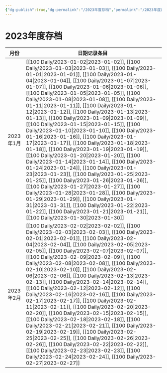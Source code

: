```yaml
---
{"dg-publish":true,"dg-permalink":"/2023年度存档","permalink":"/2023年度存档/"}
---
```


# 2023年度存档

| 月份      | 日期记录条目                                                                                                                                                                                                                                                                                                                                                                                                                                                                                                                                                                                                                                                                                                                                                                                                                                                                                                                                                                                                                                                                                                                                                                                                                                                                                                                |
| ------- | --------------------------------------------------------------------------------------------------------------------------------------------------------------------------------------------------------------------------------------------------------------------------------------------------------------------------------------------------------------------------------------------------------------------------------------------------------------------------------------------------------------------------------------------------------------------------------------------------------------------------------------------------------------------------------------------------------------------------------------------------------------------------------------------------------------------------------------------------------------------------------------------------------------------------------------------------------------------------------------------------------------------------------------------------------------------------------------------------------------------------------------------------------------------------------------------------------------------------------------------------------------------------------------------------------------------- |
| 2023年1月 | [[100 Daily/2023-01-02\|2023-01-02]], [[100 Daily/2023-01-03\|2023-01-03]], [[100 Daily/2023-01-01\|2023-01-01]], [[100 Daily/2023-01-04\|2023-01-04]], [[100 Daily/2023-01-07\|2023-01-07]], [[100 Daily/2023-01-06\|2023-01-06]], [[100 Daily/2023-01-05\|2023-01-05]], [[100 Daily/2023-01-08\|2023-01-08]], [[100 Daily/2023-01-11\|2023-01-11]], [[100 Daily/2023-01-12\|2023-01-12]], [[100 Daily/2023-01-13\|2023-01-13]], [[100 Daily/2023-01-09\|2023-01-09]], [[100 Daily/2023-01-15\|2023-01-15]], [[100 Daily/2023-01-10\|2023-01-10]], [[100 Daily/2023-01-16\|2023-01-16]], [[100 Daily/2023-01-17\|2023-01-17]], [[100 Daily/2023-01-18\|2023-01-18]], [[100 Daily/2023-01-19\|2023-01-19]], [[100 Daily/2023-01-20\|2023-01-20]], [[100 Daily/2023-01-14\|2023-01-14]], [[100 Daily/2023-01-24\|2023-01-24]], [[100 Daily/2023-01-23\|2023-01-23]], [[100 Daily/2023-01-25\|2023-01-25]], [[100 Daily/2023-01-26\|2023-01-26]], [[100 Daily/2023-01-27\|2023-01-27]], [[100 Daily/2023-01-28\|2023-01-28]], [[100 Daily/2023-01-29\|2023-01-29]], [[100 Daily/2023-01-31\|2023-01-31]], [[100 Daily/2023-01-22\|2023-01-22]], [[100 Daily/2023-01-21\|2023-01-21]], [[100 Daily/2023-01-30\|2023-01-30]] |
| 2023年2月 | [[100 Daily/2023-02-02\|2023-02-02]], [[100 Daily/2023-02-03\|2023-02-03]], [[100 Daily/2023-02-01\|2023-02-01]], [[100 Daily/2023-02-04\|2023-02-04]], [[100 Daily/2023-02-05\|2023-02-05]], [[100 Daily/2023-02-07\|2023-02-07]], [[100 Daily/2023-02-09\|2023-02-09]], [[100 Daily/2023-02-08\|2023-02-08]], [[100 Daily/2023-02-10\|2023-02-10]], [[100 Daily/2023-02-06\|2023-02-06]], [[100 Daily/2023-02-13\|2023-02-13]], [[100 Daily/2023-02-14\|2023-02-14]], [[100 Daily/2023-02-12\|2023-02-12]], [[100 Daily/2023-02-16\|2023-02-16]], [[100 Daily/2023-02-17\|2023-02-17]], [[100 Daily/2023-02-11\|2023-02-11]], [[100 Daily/2023-02-20\|2023-02-20]], [[100 Daily/2023-02-15\|2023-02-15]], [[100 Daily/2023-02-18\|2023-02-18]], [[100 Daily/2023-02-21\|2023-02-21]], [[100 Daily/2023-02-19\|2023-02-19]], [[100 Daily/2023-02-25\|2023-02-25]], [[100 Daily/2023-02-26\|2023-02-26]], [[100 Daily/2023-02-22\|2023-02-22]], [[100 Daily/2023-02-23\|2023-02-23]], [[100 Daily/2023-02-24\|2023-02-24]], [[100 Daily/2023-02-27\|2023-02-27]]                                                                                                                                                                     |

